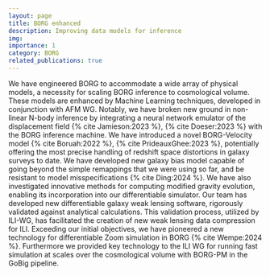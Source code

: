 ```yaml
---
layout: page
title: BORG enhanced
description: Improving data models for inference
img:
importance: 1
category: BORG
related_publications: true
---
```


We have engineered BORG to accommodate a wide array of physical models, a
necessity for scaling BORG inference to cosmological volume. These models are
enhanced by Machine Learning techniques, developed in conjunction with AFM WG.
Notably, we have broken new ground in non-linear N-body inference by
integrating a neural network emulator of the displacement field {% cite
Jamieson:2023 %}, {% cite Doeser:2023 %} with the BORG inference machine. We
have introduced a novel BORG-Velocity model {% cite Boruah:2022 %}, {% cite PrideauxGhee:2023 %},
potentially offering the most precise handling of
redshift space distortions in galaxy surveys to date.
We have developed new galaxy bias model capable of going beyond the simple
remappings that we were using so far, and be resistant to model
misspecifications {% cite Ding:2024 %}. We have also investigated innovative
methods for computing modified gravity evolution, enabling its incorporation
into our differentiable simulator. Our team has developed
new differentiable galaxy weak lensing software, rigorously validated against
analytical calculations. This validation process, utilized by ILI-WG, has
facilitated the creation of new weak lensing data compression for ILI.
Exceeding our initial objectives, we have pioneered a new technology for
differentiable Zoom simulation in BORG {% cite Wempe:2024 %}. Furthermore we
provided key technology to the ILI WG for running fast simulation at scales
over the cosmological volume with BORG-PM in the GoBig pipeline.
